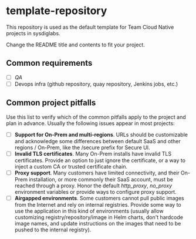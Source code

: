 # template-repository

This repository is used as the default template for Team Cloud Native projects in sysdiglabs.

Change the README title and contents to fit your project.

## Common requirements

* [ ] *QA*
* [ ] Devops infra (github repository, quay repository, Jenkins jobs, etc.)

## Common project pitfalls

Use this list to verify which of the common pitfalls apply to the project and plan in advance. Usually the following issues appear in most projects:

* [ ] **Support for On-Prem and multi-regions**. URLs should be customizable and acknowledge some differences between default SaaS and other regions / On-Prem, like the /secure prefix for Secure UI.
* [ ] **Invalid TLS certificates**. Many On-Prem installs have invalid TLS certificates. Provide an option to just ignore the certificate, or a way to inject a custom CA or trusted certificate chain.
* [ ] **Proxy support**. Many customers have limited connectivity, and their On-Prem installation, or more commonly their SaaS account, must be reached through a proxy. Honor the default *http_proxy*, *no_proxy* environment variables or provide ways to configure proxy support.
* [ ] **Airgapped environments**. Some customers cannot pull public images from the Internet and rely on internal registries. Provide some way to use the application in this kind of environments (usually allow customizing registry/repository/image in Helm charts, don't hardcode image names, and update instructions on the images that need to be pushed to the internal registry).
